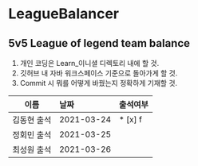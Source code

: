 # LeagueBalancer
## 5v5 League of legend team balance

1. 개인 코딩은 Learn_이니셜 디렉토리 내에 할 것.
2. 깃허브 내 자바 워크스페이스 기준으로 돌아가게 할 것.
3. Commit 시 뭐를 어떻게 바꿨는지 정확하게 기재할 것.

|이름|날짜|출석여부|
|:---:|:---|---|
|김동현 출석|2021-03-24| * [x] f |
|정회민 출석|2021-03-25||
|최성원 출석|2021-03-26||



